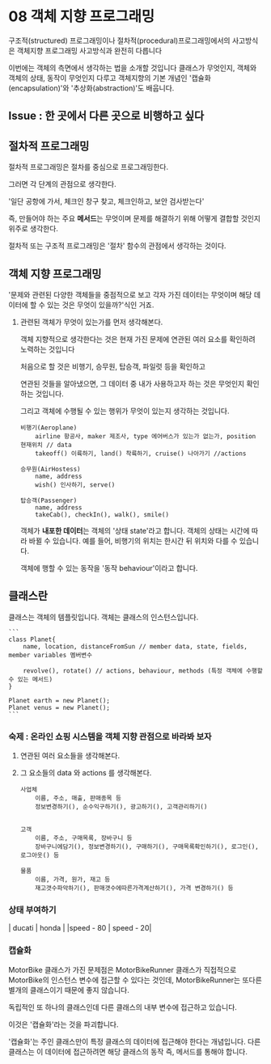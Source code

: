 # 08 객체 지향 프로그래밍

구조적(structured)  프로그래밍이나 절차적(procedural)프로그래밍에서의 사고방식은
객체지향 프로그래밍 사고방식과 완전히 다릅니다

이번에는 객체의 측면에서 생각하는 법을 소개할 것입니다
클래스가 무엇인지, 객체와 객체의 상태, 동작이 무엇인지 다루고
객체지향의 기본 개념인 '캡슐화(encapsulation)'와 '추상화(abstraction)'도 배웁니다.




## Issue : 한 곳에서 다른 곳으로 비행하고 싶다

## 절차적 프로그래밍
절차적 프로그래밍은 절차를 중심으로 프로그래밍한다.

그러면 각 단계의 관점으로 생각한다.

'일단 공항에 가서, 체크인 창구 찾고, 체크인하고, 보안 검사받는다'

즉, 만들어야 하는 주요 **메서드**는 무엇이며 문제를 해결하기 위해 어떻게 결합할 것인지 위주로 생각한다.

절차적 또는 구조적 프로그래밍은 '절차' 함수의 관점에서 생각하는 것이다.

## 객체 지향 프로그래밍

'문제와 관련된 다양한 객체들을 중점적으로 보고 각자 가진 데이터는 무엇이며 해당 데이터에 할 수 있는 것은 무엇이 있을까?'식인 거죠.

1. 관련된 객체가 무엇이 있는가를 먼저 생각해본다.

    객체 지향적으로 생각한다는 것은 현재 가진 문제에 연관된 여러 요소를 확인하려 노력하는 것입니다

    처음으로 할 것은 비행기, 승무원, 탑승객, 파일럿 등을 확인하고

    연관된 것들을 알아냈으면, 그 데이터 중 내가 사용하고자 하는 것은 무엇인지 확인하는 것입니다.

    그리고 객체에 수행될 수 있는 행위가 무엇이 있는지 생각하는 것입니다.

    ```
    비행기(Aeroplane)
        airline 항공사, maker 제조사, type 에어버스가 있는가 없는가, position 현재위치 // data
        takeoff() 이륙하기, land() 착륙하기, cruise() 나아가기 //actions

    승무원(AirHostess)
        name, address
        wish() 인사하기, serve()

    탑승객(Passenger)
        name, address
        takeCab(), checkIn(), walk(), smile()
    ```

    객체가 **내포한 데이터**는 객체의 '상태 state'라고 합니다.
    객체의 상태는 시간에 따라 바뀔 수 있습니다.
    예를 들어, 비행기의 위치는 한시간 뒤 위치와 다를 수 있습니다.

    객체에 행할 수 있는 동작을 '동작 behaviour'이라고 합니다.
    

## 클래스란

클래스는 객체의 템플릿입니다.
객체는 클래스의 인스턴스입니다.


    ```
    class Planet{
        name, location, distanceFromSun // member data, state, fields, member variables 멤버변수

        revolve(), rotate() // actions, behaviour, methods (특정 객체에 수행할 수 있는 메서드)
    }

    Planet earth = new Planet();
    Planet venus = new Planet();
    ```

### 숙제 : 온라인 쇼핑 시스템을 **객체 지향 관점**으로 바라봐 보자

1. 연관된 여러 요소들을 생각해본다.
2. 그 요소들의 data 와 actions 를 생각해본다.
   
    ```
    사업체
        이름, 주소, 매출, 판매종목 등
        정보변경하기(), 순수익구하기(), 광고하기(), 고객관리하기()


    고객
        이름, 주소, 구매목록, 장바구니 등
        장바구니에담기(), 정보변경하기(), 구매하기(), 구매목록확인하기(), 로그인(), 로그아웃() 등

    물품
        이름, 가격, 원가, 재고 등
        재고갯수파악하기(), 판매갯수에따른가격계산하기(), 가격 변경하기() 등
    ```

### 상태 부여하기

| ducati | honda |
|speed - 80 | speed - 20|

### 캡슐화

MotorBike 클래스가 가진 문제점은 MotorBikeRunner 클래스가 직접적으로 MotorBike의 인스턴스 변수에 접근할 수 있다는 것인데, MotorBikeRunner는 또다른 별개의 클래스이기 때문에 좋지 않습니다.

독립적인 또 하나의 클래스인데 다른 클래스의 내부 변수에 접근하고 있습니다.

이것은 '캡슐화'라는 것을 파괴합니다.


'캡슐화'는 주인 클래스만이 특정 클래스의 데이터에 접근해야 한다는 개념입니다.
다른 클래스는 이 데이터에 접근하려면 해당 클래스의 동작 즉, 메서드를 통해야 합니다.